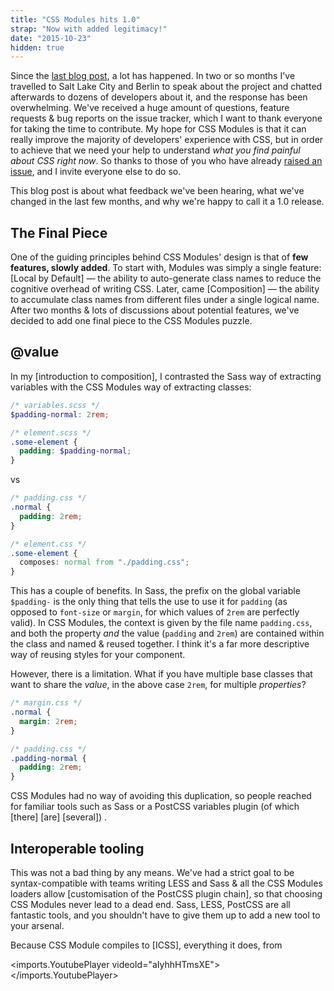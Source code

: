 ```yaml
---
title: "CSS Modules hits 1.0"
strap: "Now with added legitimacy!"
date: "2015-10-23"
hidden: true
---
```


Since the [last blog post](/articles/css-modules), a lot has happened. In two or so months I've travelled to Salt Lake City and Berlin to speak about the project and chatted afterwards to dozens of developers about it, and the response has been overwhelming. We've received a huge amount of questions, feature requests & bug reports on the issue tracker, which I want to thank everyone for taking the time to contribute. My hope for CSS Modules is that it can really improve the majority of developers' experience with CSS, but in order to achieve that we need your help to understand *what you find painful about CSS right now*. So thanks to those of you who have already [raised an issue](https://github.com/css-modules/css-modules/issues), and I invite everyone else to do so.

This blog post is about what feedback we've been hearing, what we've changed in the last few months, and why we're happy to call it a 1.0 release.

## The Final Piece

One of the guiding principles behind CSS Modules' design is that of **few features, slowly added**. To start with, Modules was simply a single feature: [Local by Default] — the ability to auto-generate class names to reduce the cognitive overhead of writing CSS. Later, came [Composition] — the ability to accumulate class names from different files under a single logical name. After two months & lots of discussions about potential features, we've decided to add one final piece to the CSS Modules puzzle.

## @value

In my [introduction to composition], I contrasted the Sass way of extracting variables with the CSS Modules way of extracting classes:

```scss
/* variables.scss */
$padding-normal: 2rem;

/* element.scss */
.some-element {
  padding: $padding-normal;
}
```

vs

```css
/* padding.css */
.normal {
  padding: 2rem;
}

/* element.css */
.some-element {
  composes: normal from "./padding.css";
}
```

This has a couple of benefits. In Sass, the prefix on the global variable `$padding-` is the only thing that tells the use to use it for `padding` (as opposed to `font-size` or `margin`, for which values of `2rem` are perfectly valid). In CSS Modules, the context is given by the file name `padding.css`, and both the property *and* the value (`padding` and `2rem`) are contained within the class and named & reused together. I think it's a far more descriptive way of reusing styles for your component.

However, there is a limitation. What if you have multiple base classes that want to share the *value*, in the above case `2rem`, for multiple *properties*?

```css
/* margin.css */
.normal {
  margin: 2rem;
}

/* padding.css */
.padding-normal {
  padding: 2rem;
}
```

CSS Modules had no way of avoiding this duplication, so people reached for familiar tools such as Sass or a PostCSS variables plugin (of which [there] [are] [several]) .

## Interoperable tooling

This was not a bad thing by any means. We've had a strict goal to be syntax-compatible with teams writing LESS and Sass & all the CSS Modules loaders allow [customisation of the PostCSS plugin chain], so that choosing CSS Modules never lead to a dead end. Sass, LESS, PostCSS are all fantastic tools, and you shouldn't have to give them up to add a new tool to your arsenal.


Because CSS Module compiles to [ICSS], everything it does, from 

<imports.YoutubePlayer videoId="aIyhhHTmsXE"></imports.YoutubePlayer>
